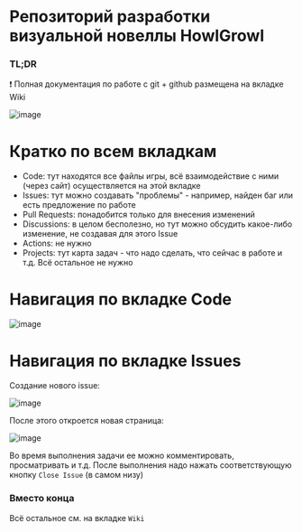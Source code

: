# Репозиторий разработки визуальной новеллы HowlGrowl
### TL;DR

❗ Полная документация по работе с git + github размещена на вкладке Wiki

![image](https://github.com/user-attachments/assets/8b1e8ef5-6c80-4d32-a08a-dd4178380896)

# Кратко по всем вкладкам
- Code: тут находятся все файлы игры, всё взаимодействие с ними (через сайт) осуществляется на этой вкладке
- Issues: тут можно создавать "проблемы" - например, найден баг или есть предложение по работе
- Pull Requests: понадобится только для внесения изменений
- Discussions: в целом бесполезно, но тут можно обсудить какое-либо изменение, не создавая для этого Issue
- Actions: не нужно
- Projects: тут карта задач - что надо сделать, что сейчас в работе и т.д.
Всё остальное не нужно

# Навигация по вкладке Code
![image](https://github.com/user-attachments/assets/e8d1e41f-cdc3-4986-a936-83c5de07a003)

# Навигация по вкладке Issues
Создание нового issue:

![image](https://github.com/user-attachments/assets/702cc199-d251-4fe1-a549-a6cb69c9267b)

После этого откроется новая страница:

![image](https://github.com/user-attachments/assets/5d86c282-f189-481e-a6a9-2641505dfa4f)

Во время выполнения задачи ее можно комментировать, просматривать и т.д. После выполнения надо нажать соответствующую кнопку `Close Issue` (в самом низу)

### Вместо конца
Всё остальное см. на вкладке `Wiki`
